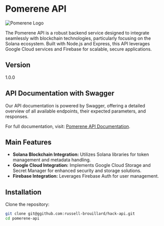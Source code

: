 # Pomerene API

![Pomerene Logo](https://www.pomerene.net/white-logo.png)

The Pomerene API is a robust backend service designed to integrate seamlessly with blockchain technologies, particularly focusing on the Solana ecosystem. Built with Node.js and Express, this API leverages Google Cloud services and Firebase for scalable, secure applications.

## Version

1.0.0

## API Documentation with Swagger

Our API documentation is powered by Swagger, offering a detailed overview of all available endpoints, their expected parameters, and responses.

For full documentation, visit: [Pomerene API Documentation](https://www.pomerene.net/api/v1/api-docs/).


## Main Features

- **Solana Blockchain Integration:** Utilizes Solana libraries for token management and metadata handling.
- **Google Cloud Integration:** Implements Google Cloud Storage and Secret Manager for enhanced security and storage solutions.
- **Firebase Integration:** Leverages Firebase Auth for user management.


## Installation

Clone the repository:

```bash
git clone git@ggithub.com:russell-brouillard/hack-api.git
cd pomerene-api
